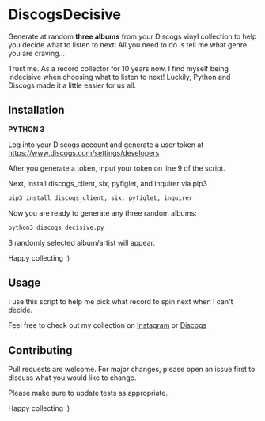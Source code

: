 # DiscogsDecisive
Generate at random **three albums** from your Discogs vinyl collection to help you decide what to listen to next! All you need to do is tell me what genre you are craving...

Trust me. As a record collector for 10 years now, I find myself being indecisive when choosing what to listen to next! Luckily, Python and Discogs made it a little easier for us all.

## Installation

**PYTHON 3**

Log into your Discogs account and generate a user token at https://www.discogs.com/settings/developers 

After you generate a token, input your token on line 9 of the script.

Next, install discogs_client, six, pyfiglet, and inquirer via pip3

```bash
pip3 install discogs_client, six, pyfiglet, inquirer
```

Now you are ready to generate any three random albums:

```bash
python3 discogs_decisive.py
```

3 randomly selected album/artist will appear.

Happy collecting :)

## Usage

I use this script to help me pick what record to spin next when I can't decide. 

Feel free to check out my collection on [Instagram](https://www.instagram.com/nowspinninglps) or [Discogs](https://www.discogs.com/user/nowspinninglps/collection?header=1)

## Contributing
Pull requests are welcome. For major changes, please open an issue first to discuss what you would like to change.

Please make sure to update tests as appropriate.


Happy collecting :)
